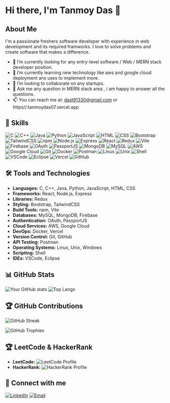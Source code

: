 # Hi there, I'm Tanmoy Das 👋


## About Me
I'm a passionate freshers software developer with experience in web development and its required framworks. I love to solve problems and create software that makes a difference.

- 🔭 I’m currently looking for any entry-level software / Web / MERN stack developer position.
- 🌱 I’m currently learning new technology like aws and google cloud deployment ans uses to implement more.
- 👯 I’m looking to collaborate on any startups.
- 💬 Ask me any question in MERN stack area , i am happy to answer all the questions.
- 📫 You can reach me at: dast91330@gmail.com or https//:tanmoydas07.vercel.app 

## 🚀 Skills
![C](https://img.shields.io/badge/-C-000?&logo=C)
![C++](https://img.shields.io/badge/-C++-00599C?&logo=C%2B%2B)
![Java](https://img.shields.io/badge/-Java-007396?&logo=Java)
![Python](https://img.shields.io/badge/-Python-3776AB?&logo=Python)
![JavaScript](https://img.shields.io/badge/-JavaScript-F7DF1E?&logo=JavaScript)
![HTML](https://img.shields.io/badge/-HTML-E34F26?&logo=HTML5)
![CSS](https://img.shields.io/badge/-CSS-1572B6?&logo=CSS3)
![Bootstrap](https://img.shields.io/badge/-Bootstrap-563D7C?&logo=Bootstrap)
![TailwindCSS](https://img.shields.io/badge/-TailwindCSS-38B2AC?&logo=tailwind-css)
![npm](https://img.shields.io/badge/-npm-CB3837?&logo=npm)
![Node.js](https://img.shields.io/badge/-Node.js-339933?&logo=Node.js)
![Express](https://img.shields.io/badge/-Express-000000?&logo=Express)
![React](https://img.shields.io/badge/-React-61DAFB?&logo=React)
![Redux](https://img.shields.io/badge/-Redux-764ABC?&logo=Redux)
![Vite](https://img.shields.io/badge/-Vite-646CFF?&logo=vite)
![Firebase](https://img.shields.io/badge/-Firebase-FFCA28?&logo=Firebase)
![OAuth](https://img.shields.io/badge/-OAuth-000000?&logo=OAuth)
![PassportJS](https://img.shields.io/badge/-PassportJS-34E27A?&logo=passport)
![MongoDB](https://img.shields.io/badge/-MongoDB-47A248?&logo=MongoDB)
![MySQL](https://img.shields.io/badge/-MySQL-4479A1?&logo=MySQL)
![AWS](https://img.shields.io/badge/-AWS-232F3E?&logo=Amazon-AWS)
![Google Cloud](https://img.shields.io/badge/-Google_Cloud-4285F4?&logo=Google-Cloud)
![Git](https://img.shields.io/badge/-Git-F05032?&logo=Git)
![Docker](https://img.shields.io/badge/-Docker-2496ED?&logo=Docker)
![Postman](https://img.shields.io/badge/-Postman-FF6C37?&logo=Postman)
![Linux](https://img.shields.io/badge/-Linux-FCC624?&logo=Linux)
![Unix](https://img.shields.io/badge/-Unix-000000?&logo=unix)
![Shell](https://img.shields.io/badge/-Shell-5391FE?&logo=gnu-bash)
![VSCode](https://img.shields.io/badge/-VSCode-007ACC?&logo=visual-studio-code)
![Eclipse](https://img.shields.io/badge/-Eclipse-2C2255?&logo=Eclipse)
![Vercel](https://img.shields.io/badge/-Vercel-000000?&logo=Vercel)
![GitHub](https://img.shields.io/badge/-GitHub-181717?&logo=GitHub)

## 🛠️ Tools and Technologies
<!-- List out tools and technologies you are proficient in -->
- **Languages:** C, C++, Java, Python, JavaScript, HTML, CSS
- **Frameworks:** React, Node.js, Express
- **Libraries:** Redux
- **Styling:** Bootstrap, TailwindCSS
- **Build Tools:** npm, Vite
- **Databases:** MySQL, MongoDB, Firebase
- **Authentication:** OAuth, PassportJS
- **Cloud Services:** AWS, Google Cloud
- **DevOps:** Docker, Vercel
- **Version Control:** Git, GitHub
- **API Testing:** Postman
- **Operating Systems:** Linux, Unix, Windows 
- **Scripting:** Shell
- **IDEs:** VSCode, Eclipse

## 📊 GitHub Stats
![Your GitHub stats](https://github-readme-stats.vercel.app/api?username=Tanmoydas27&show_icons=true&theme=radical)
![Top Langs](https://github-readme-stats.vercel.app/api/top-langs/?username=Tanmoydas27&layout=compact&theme=radical)

## 🏆 GitHub Contributions
![GitHub Streak](https://github-readme-streak-stats.herokuapp.com/?user=Tanmoydas27&theme=radical)

<!-- Display GitHub trophies -->
![GitHub Trophies](https://github-profile-trophy.vercel.app/?username=Tanmoydas27&theme=radical)


## 🏆 LeetCode & HackerRank
- **LeetCode:** ![LeetCode Profile](https://img.shields.io/badge/-LeetCode-FFA116?&logo=LeetCode&link=https://leetcode.com/tanmoydas2710)
- **HackerRank:** ![HackerRank Profile](https://img.shields.io/badge/-HackerRank-2EC866?&logo=HackerRank&link=https://www.hackerrank.com/dast91330)


## 💬 Connect with me
<!-- Add social media links to connect with you -->
[![LinkedIn](https://img.shields.io/badge/-LinkedIn-0077B5?&logo=LinkedIn&logoColor=white&link=https://www.linkedin.com/in/tanmoy-das-cse/)](https://www.linkedin.com/in/tanmoy-das-cse/)
[![Email](https://img.shields.io/badge/-Email-D14836?&logo=Gmail&logoColor=white&link=mailto:dast91330@gmail.com)](mailto:dast91330@gmail.com)
